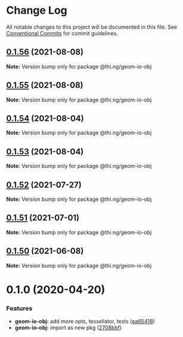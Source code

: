 # Change Log

All notable changes to this project will be documented in this file.
See [Conventional Commits](https://conventionalcommits.org) for commit guidelines.

## [0.1.56](https://github.com/thi-ng/umbrella/compare/@thi.ng/geom-io-obj@0.1.55...@thi.ng/geom-io-obj@0.1.56) (2021-08-08)

**Note:** Version bump only for package @thi.ng/geom-io-obj





## [0.1.55](https://github.com/thi-ng/umbrella/compare/@thi.ng/geom-io-obj@0.1.54...@thi.ng/geom-io-obj@0.1.55) (2021-08-08)

**Note:** Version bump only for package @thi.ng/geom-io-obj





## [0.1.54](https://github.com/thi-ng/umbrella/compare/@thi.ng/geom-io-obj@0.1.53...@thi.ng/geom-io-obj@0.1.54) (2021-08-04)

**Note:** Version bump only for package @thi.ng/geom-io-obj





## [0.1.53](https://github.com/thi-ng/umbrella/compare/@thi.ng/geom-io-obj@0.1.52...@thi.ng/geom-io-obj@0.1.53) (2021-08-04)

**Note:** Version bump only for package @thi.ng/geom-io-obj





## [0.1.52](https://github.com/thi-ng/umbrella/compare/@thi.ng/geom-io-obj@0.1.51...@thi.ng/geom-io-obj@0.1.52) (2021-07-27)

**Note:** Version bump only for package @thi.ng/geom-io-obj





## [0.1.51](https://github.com/thi-ng/umbrella/compare/@thi.ng/geom-io-obj@0.1.50...@thi.ng/geom-io-obj@0.1.51) (2021-07-01)

**Note:** Version bump only for package @thi.ng/geom-io-obj





## [0.1.50](https://github.com/thi-ng/umbrella/compare/@thi.ng/geom-io-obj@0.1.49...@thi.ng/geom-io-obj@0.1.50) (2021-06-08)

**Note:** Version bump only for package @thi.ng/geom-io-obj





# 0.1.0 (2020-04-20)


### Features

* **geom-io-obj:** add more opts, tessellator, tests ([ea65418](https://github.com/thi-ng/umbrella/commit/ea6541847975846080a905b06e24c717fc648a84))
* **geom-io-obj:** import as new pkg ([2708bbf](https://github.com/thi-ng/umbrella/commit/2708bbfee138be06c71c8eb84996c533bdbba8e2))
